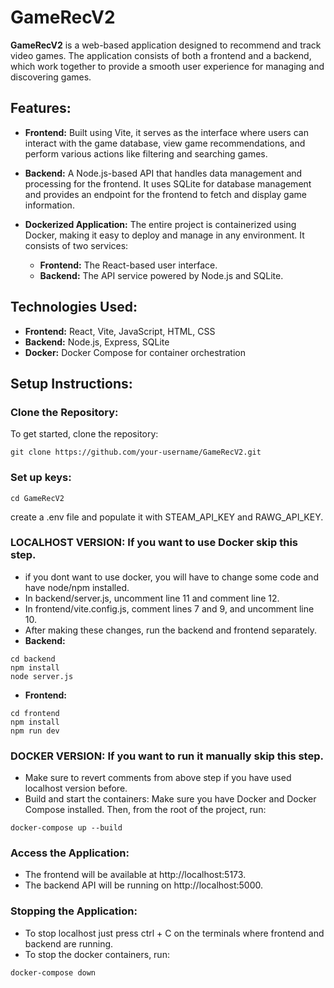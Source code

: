 # GameRecV2

**GameRecV2** is a web-based application designed to recommend and track video games. The application consists of both a frontend and a backend, which work together to provide a smooth user experience for managing and discovering games.

## Features:

- **Frontend:** Built using Vite, it serves as the interface where users can interact with the game database, view game recommendations, and perform various actions like filtering and searching games.
  
- **Backend:** A Node.js-based API that handles data management and processing for the frontend. It uses SQLite for database management and provides an endpoint for the frontend to fetch and display game information.
  
- **Dockerized Application:** The entire project is containerized using Docker, making it easy to deploy and manage in any environment. It consists of two services:
  - **Frontend:** The React-based user interface.
  - **Backend:** The API service powered by Node.js and SQLite.

## Technologies Used:
- **Frontend:** React, Vite, JavaScript, HTML, CSS
- **Backend:** Node.js, Express, SQLite
- **Docker:** Docker Compose for container orchestration

## Setup Instructions:

### Clone the Repository:
To get started, clone the repository:
```
git clone https://github.com/your-username/GameRecV2.git
``` 
### Set up keys:
```
cd GameRecV2
```
create a .env file and populate it with STEAM_API_KEY and RAWG_API_KEY.
    
### LOCALHOST VERSION: If you want to use Docker skip this step.
- if you dont want to use docker, you will have to change some code and have node/npm installed.
- In backend/server.js, uncomment line 11 and comment line 12.
- In frontend/vite.config.js, comment lines 7 and 9, and uncomment line 10.
- After making these changes, run the backend and frontend separately.
- **Backend:**
```
cd backend
npm install
node server.js
```
- **Frontend:**
```
cd frontend
npm install
npm run dev
```
    
### DOCKER VERSION: If you want to run it manually skip this step.
- Make sure to revert comments from above step if you have used localhost version before.
- Build and start the containers: Make sure you have Docker and Docker Compose installed. Then, from the root of the project, run:
```
docker-compose up --build
```
### Access the Application:
- The frontend will be available at http://localhost:5173.
- The backend API will be running on http://localhost:5000.

### Stopping the Application:
- To stop localhost just press ctrl + C on the terminals where frontend and backend are running. 
- To stop the docker containers, run: 
```
docker-compose down
```

